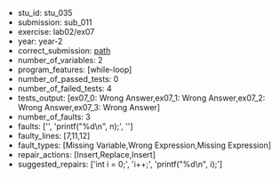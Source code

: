 - stu_id: stu_035	       
- submission: sub_011
- exercise: lab02/ex07
- year: year-2
- correct_submission: [path](https://github.com/pmorvalho/C-Pack-IPAs/blob/main/correct_submissions/year-2/lab02/ex07/ex07-stu_035-sub_012)
- number_of_variables: 2
- program_features: [while-loop] 
- number_of_passed_tests: 0
- number_of_failed_tests: 4
- tests_output: [ex07_0: Wrong Answer,ex07_1: Wrong Answer,ex07_2: Wrong Answer,ex07_3: Wrong Answer]
- number_of_faults: 3
- faults: ['', 'printf("%d\n", n);', '']
- faulty_lines: [7,11,12]
- fault_types: [Missing Variable,Wrong Expression,Missing Expression]
- repair_actions: [Insert,Replace,Insert] 
- suggested_repairs: ['int i = 0;', 'i++;', 'printf("%d\n", i);']
